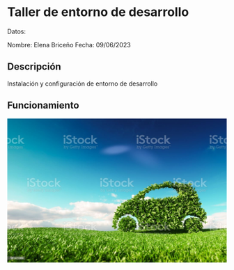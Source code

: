 # Taller de entorno de desarrollo

Datos: 

Nombre: Elena Briceño
Fecha: 09/06/2023

## Descripción 

Instalación y configuración de entorno de desarrollo 

## Funcionamiento 

![](img/carro.jpg)


